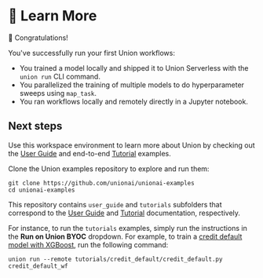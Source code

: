 <br>
<br>
<br>

# 🤔 Learn More

🎉 Congratulations!

You've successfully run your first Union workflows:

- You trained a model locally and shipped it to Union Serverless with the
  `union run` CLI command.
- You parallelized the training of multiple models to do hyperparameter sweeps
  using `map_task`.
- You ran workflows locally and remotely directly in a Jupyter notebook.

## Next steps

Use this workspace environment to learn more about Union by checking out the
[User Guide](https://docs.union.ai/serverless/user-guide/) and end-to-end
[Tutorial](https://docs.union.ai/serverless/tutorials/) examples.

Clone the Union examples repository to explore and run them:

```
git clone https://github.com/unionai/unionai-examples
cd unionai-examples
```

This repository contains `user_guide` and `tutorials` subfolders that correspond
to the [User Guide](https://docs.union.ai/serverless/user-guide/) and
[Tutorial](https://docs.union.ai/serverless/tutorials/) documentation, respectively.

For instance, to run the `tutorials` examples, simply run the instructions in the **Run on Union BYOC** dropdown.
For example, to train a [credit default model with XGBoost](https://docs.union.ai/byoc/tutorials/finance/credit-default-xgboost),
run the following command:

```
union run --remote tutorials/credit_default/credit_default.py credit_default_wf
```
